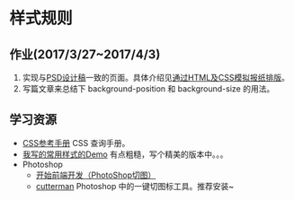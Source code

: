 # 样式规则 
## 作业(2017/3/27~2017/4/3)
1. 实现与[PSD设计稿](http://7xrp04.com1.z0.glb.clouddn.com/task_1_6_1.psd)一致的页面。具体介绍见[通过HTML及CSS模拟报纸排版](http://ife.baidu.com/course/detail/id/99)。
1. 写篇文章来总结下 background-position 和 background-size 的用法。

## 学习资源
* [CSS参考手册](http://css.doyoe.com/) CSS 查询手册。
* [我写的常用样式的Demo](https://rawgit.com/iamjoel/front-end-note/master/language/css/rules/demo/css.html) 有点粗糙，写个精美的版本中。。。
* Photoshop
  * [开始前端开发（PhotoShop切图）](http://www.jianshu.com/p/69b74b84e687)
  * [cutterman](http://www.cutterman.cn/) Photoshop 中的一键切图标工具。推荐安装~
